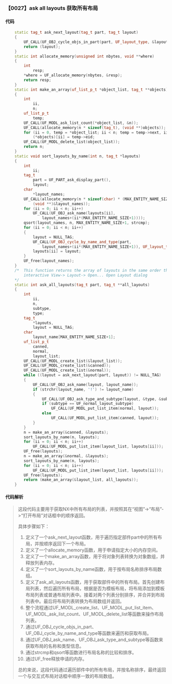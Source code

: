 ### 【0027】ask all layouts 获取所有布局

#### 代码

```cpp
    static tag_t ask_next_layout(tag_t part, tag_t layout)  
    {  
        UF_CALL(UF_OBJ_cycle_objs_in_part(part, UF_layout_type, &layout));  
        return (layout);  
    }  
    static int allocate_memory(unsigned int nbytes, void **where)  
    {  
        int  
            resp;  
        *where = UF_allocate_memory(nbytes, &resp);  
        return resp;  
    }  
    static int make_an_array(uf_list_p_t *object_list, tag_t **objects)  
    {  
        int  
            ii,  
            n;  
        uf_list_p_t  
            temp;  
        UF_CALL(UF_MODL_ask_list_count(*object_list, &n));  
        UF_CALL(allocate_memory(n * sizeof(tag_t), (void **)objects));  
        for (ii = 0, temp = *object_list; ii < n; temp = temp->next, ii++)  
            (*objects)[ii] = temp->eid;  
        UF_CALL(UF_MODL_delete_list(object_list));  
        return n;  
    }  
    static void sort_layouts_by_name(int n, tag_t *layouts)  
    {  
        int  
            ii;  
        tag_t  
            part = UF_PART_ask_display_part(),  
            layout;  
        char  
            *layout_names;  
        UF_CALL(allocate_memory(n * sizeof(char) * (MAX_ENTITY_NAME_SIZE+1),  
            (void **)&layout_names));  
        for (ii = 0; ii < n; ii++)  
            UF_CALL(UF_OBJ_ask_name(layouts[ii],  
                layout_names+(ii*(MAX_ENTITY_NAME_SIZE+1))));  
        qsort(layout_names, n, MAX_ENTITY_NAME_SIZE+1, strcmp);  
        for (ii = 0; ii < n; ii++)  
        {  
            layout = NULL_TAG;  
            UF_CALL(UF_OBJ_cycle_by_name_and_type(part,  
                layout_names+(ii*(MAX_ENTITY_NAME_SIZE+1)), UF_layout_type, FALSE, &layout));  
            layouts[ii] = layout;  
        }  
        UF_free(layout_names);  
    }  
    /*  This function returns the array of layouts in the same order they appear in the  
        interactive View-> Layout-> Open... Open Layout dialog  
    */  
    static int ask_all_layouts(tag_t part, tag_t **all_layouts)  
    {  
        int  
            ii,  
            n,  
            subtype,  
            type;  
        tag_t  
            *layouts,  
            layout = NULL_TAG;  
        char  
            layout_name[MAX_ENTITY_NAME_SIZE+1];  
        uf_list_p_t  
            canned,  
            normal,  
            layout_list;  
        UF_CALL(UF_MODL_create_list(&layout_list));  
        UF_CALL(UF_MODL_create_list(&canned));  
        UF_CALL(UF_MODL_create_list(&normal));  
        while ((layout = ask_next_layout(part, layout)) != NULL_TAG)  
        {  
            UF_CALL(UF_OBJ_ask_name(layout, layout_name));  
            if (strchr(layout_name, '!') != layout_name)  
            {  
                UF_CALL(UF_OBJ_ask_type_and_subtype(layout, &type, &subtype));  
                if (subtype == UF_normal_layout_subtype)  
                    UF_CALL(UF_MODL_put_list_item(normal, layout));  
                else  
                    UF_CALL(UF_MODL_put_list_item(canned, layout));  
            }  
        }  
        n = make_an_array(&canned, &layouts);  
        sort_layouts_by_name(n, layouts);  
        for (ii = 0; ii < n; ii++)  
            UF_CALL(UF_MODL_put_list_item(layout_list, layouts[ii]));  
        UF_free(layouts);  
        n = make_an_array(&normal, &layouts);  
        sort_layouts_by_name(n, layouts);  
        for (ii = 0; ii < n; ii++)  
            UF_CALL(UF_MODL_put_list_item(layout_list, layouts[ii]));  
        UF_free(layouts);  
        return (make_an_array(&layout_list, all_layouts));  
    }

```

#### 代码解析

> 这段代码主要用于获取NX中所有布局的列表，并按照其在“视图”->“布局”->“打开布局”对话框中的顺序返回。
>
> 具体步骤如下：
>
> 1. 定义了一个ask_next_layout函数，用于遍历指定部件part中的所有布局，并按顺序返回下一个布局。
> 2. 定义了一个allocate_memory函数，用于申请指定大小的内存空间。
> 3. 定义了一个make_an_array函数，用于将对象列表转换为对象数组，并释放列表内存。
> 4. 定义了一个sort_layouts_by_name函数，用于按布局名称排序布局数组。
> 5. 定义了ask_all_layouts函数，用于获取部件中的所有布局。首先创建布局列表，然后遍历所有布局，根据是否为模板布局，将布局添加到模板布局列表或普通布局列表中。接着对两个列表分别排序，并合并到布局列表中。最后将布局列表转换为布局数组并返回。
> 6. 整个流程通过UF_MODL_create_list、UF_MODL_put_list_item、UF_MODL_ask_list_count、UF_MODL_delete_list等函数来操作布局列表。
> 7. 通过UF_OBJ_cycle_objs_in_part、UF_OBJ_cycle_by_name_and_type等函数来遍历和获取布局。
> 8. 通过UF_OBJ_ask_name、UF_OBJ_ask_type_and_subtype等函数来获取布局的名称和类型信息。
> 9. 通过strcmp和qsort等函数进行布局名称的比较和排序。
> 10. 通过UF_free释放申请的内存。
>
> 总的来说，这段代码通过遍历部件中的所有布局，并按名称排序，最终返回一个与交互式布局对话框中顺序一致的布局数组。
>
